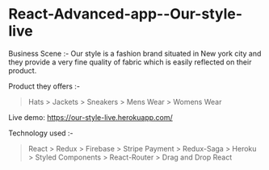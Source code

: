 # React-Advanced-app--Our-style-live

Business Scene :- 
Our style is a fashion brand situated in New york city and they provide a very fine quality of fabric which is easily reflected on their product.

Product they offers :-
> Hats > Jackets > Sneakers > Mens Wear > Womens Wear

Live demo: https://our-style-live.herokuapp.com/

Technology used :- 
> React > Redux > Firebase > Stripe Payment > Redux-Saga > Heroku > Styled Components > React-Router > Drag and Drop React

